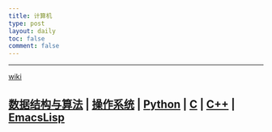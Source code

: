 ```yaml
---
title: 计算机
type: post
layout: daily
toc: false
comment: false
---
```

---
[wiki](/gknows/wiki)

[数据结构与算法](/gknows/数据结构与算法) | [操作系统](/gknows/操作系统) | [Python](/gknows/python) | [C](/gknows/c) | [C++](/gknows/c++) | [EmacsLisp](/gknows/emacslisp)
---
